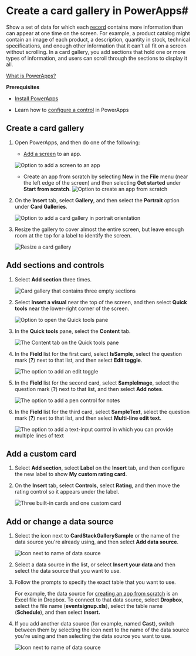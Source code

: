 <properties
   pageTitle="Create a card gallery | Microsoft PowerApps"
   description="Create a gallery in which users can scroll to show all data in an individual record, even if it contains more information than a screen can show at once."
   services=""
   suite="powerapps"
   documentationCenter="na"
   authors="aftowen"
   manager="dwrede"
   editor=""
   tags=""/>
<tags
   ms.service="powerapps"
   ms.devlang="na"
   ms.topic="article"
   ms.tgt_pltfrm="na"
   ms.workload="na"
   ms.date="11/20/2015"
   ms.author="anneta"/>

# Create a card gallery in PowerApps#
Show a set of data for which each [record](working-with-tables.md) contains more information than can appear at one time on the screen. For example, a product catalog might contain an image of each product, a description, quantity in stock, technical specifications, and enough other information that it can't all fit on a screen without scrolling. In a card gallery, you add sections that hold one or more types of information, and users can scroll through the sections to display it all.

[What is PowerApps?](http://aka.ms/pamktg)

**Prerequisites**

- [Install PowerApps](http://aka.ms/installpowerapps)

- Learn how to [configure a control](get-started-test-drive.md#configure-a-control) in PowerApps

## Create a card gallery ##
1. Open PowerApps, and then do one of the following:

	- [Add a screen](add-screen-context-variables.md) to an app.

	![Option to add a screen to an app](./media/create-card-gallery/add-screen.png)

	- Create an app from scratch by selecting **New** in the **File** menu (near the left edge of the screen) and then selecting **Get started** under **Start from scratch**.
	![Option to create an app from scratch](./media/create-card-gallery/blank-app.png)

1. On the **Insert** tab, select **Gallery**, and then select the **Portrait** option under **Card Galleries**.

	![Option to add a card gallery in portrait orientation](./media/create-card-gallery/add-gallery.png)

1. Resize the gallery to cover almost the entire screen, but leave enough room at the top for a label to identify the screen.

	![Resize a card gallery](./media/create-card-gallery/resize-gallery.png)

## Add sections and controls ##

1. Select **Add section** three times.

	![Card gallery that contains three empty sections](./media/create-card-gallery/add-section.png)

1. Select **Insert a visual** near the top of the screen, and then select **Quick tools** near the lower-right corner of the screen.

	![Option to open the Quick tools pane](./media/create-card-gallery/open-quick-tools.png)

1. In the **Quick tools** pane, select the **Content** tab.

	![The Content tab on the Quick tools pane](./media/create-card-gallery/qt-content.png)

1. In the **Field** list for the first card, select **IsSample**, select the question mark (**?**) next to that list, and then select **Edit toggle**.

	![The option to add an edit toggle](./media/create-card-gallery/add-toggle.png)

1. In the **Field** list for the second card, select **SampleImage**, select the question mark (**?**) next to that list, and then select **Add notes**.

	![The option to add a pen control for notes](./media/create-card-gallery/add-notes.png)

1. In the **Field** list for the third card, select **SampleText**, select the question mark (**?**) next to that list, and then select **Multi-line edit text**.

	![The option to add a text-input control in which you can provide multiple lines of text](./media/create-card-gallery/add-input-text.png)

## Add a custom card ##

1. Select **Add section**, select **Label** on the **Insert** tab, and then configure the new label to show **My custom rating card**.

1. On the **Insert** tab, select **Controls,** select **Rating**, and then move the rating control so it appears under the label.

	![Three built-in cards and one custom card](./media/create-card-gallery/add-rating.png)

## Add or change a data source ##

1. Select the icon next to **CardStackGallerySample** or the name of the data source you're already using, and then select **Add data source**.

	![Icon next to name of data source](./media/create-card-gallery/data-source-icon.png)

1. Select a data source in the list, or select **Insert your data** and then select the data source that you want to use.

1. Follow the prompts to specify the exact table that you want to use.

	For example, the data source for [creating an app from scratch](get-started-create-from-blank.md) is an Excel file in Dropbox. To connect to that data source, select **Dropbox**, select the file name (**eventsignup.xls**), select the table name (**Schedule**), and then select **Insert.**

1. If you add another data source (for example, named **Cast**), switch between them by selecting the icon next to the name of the data source you're using and then selecting the data source you want to use.

	![Icon next to name of data source](./media/create-card-gallery/change-data-source.png)
